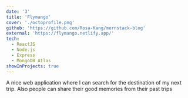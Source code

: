 ```yaml
---
date: '3'
title: 'Flymango'
cover: './octoprofile.png'
github: 'https://github.com/Rosa-Kang/mernstack-blog'
external: 'https://flymango.netlify.app/'
tech:
  - ReactJS
  - Node.js
  - Express
  - MongoDB Atlas
showInProjects: true
---
```


A nice web application where I can search for the destination of my next trip. Also people can share their good memories from their past trips
